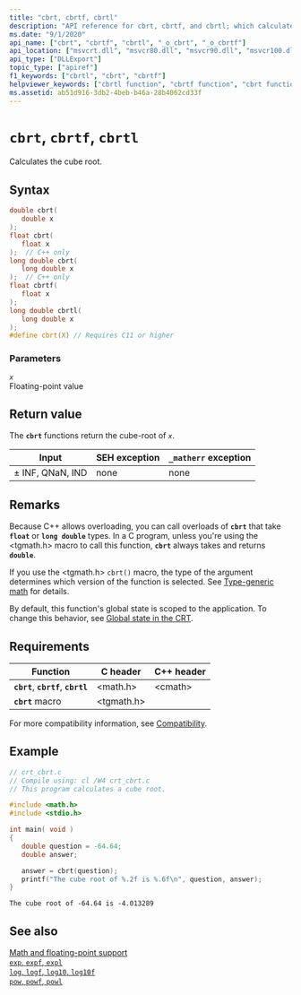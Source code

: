 ```yaml
---
title: "cbrt, cbrtf, cbrtl"
description: "API reference for cbrt, cbrtf, and cbrtl; which calculate a cube root"
ms.date: "9/1/2020"
api_name: ["cbrt", "cbrtf", "cbrtl", "_o_cbrt", "_o_cbrtf"]
api_location: ["msvcrt.dll", "msvcr80.dll", "msvcr90.dll", "msvcr100.dll", "msvcr100_clr0400.dll", "msvcr110.dll", "msvcr110_clr0400.dll", "msvcr120.dll", "msvcr120_clr0400.dll", "ucrtbase.dll", "api-ms-win-crt-math-l1-1-0.dll", "api-ms-win-crt-private-l1-1-0.dll"]
api_type: ["DLLExport"]
topic_type: ["apiref"]
f1_keywords: ["cbrtl", "cbrt", "cbrtf"]
helpviewer_keywords: ["cbrtl function", "cbrtf function", "cbrt function"]
ms.assetid: ab51d916-3db2-4beb-b46a-28b4062cd33f
---
```

# `cbrt`, `cbrtf`, `cbrtl`

Calculates the cube root.

## Syntax

```C
double cbrt(
   double x
);
float cbrt(
   float x
);  // C++ only
long double cbrt(
   long double x
);  // C++ only
float cbrtf(
   float x
);
long double cbrtl(
   long double x
);
#define cbrt(X) // Requires C11 or higher
```

### Parameters

*`x`*\
Floating-point value

## Return value

The **`cbrt`** functions return the cube-root of *`x`*.

| Input | SEH exception | `_matherr` exception |
|---|---|---|
| ± INF, QNaN, IND | none | none |

## Remarks

Because C++ allows overloading, you can call overloads of **`cbrt`** that take **`float`** or **`long double`** types. In a C program, unless you're using the \<tgmath.h> macro to call this function, **`cbrt`** always takes and returns **`double`**.

If you use the \<tgmath.h> `cbrt()` macro, the type of the argument determines which version of the function is selected. See [Type-generic math](../tgmath.md) for details.

By default, this function's global state is scoped to the application. To change this behavior, see [Global state in the CRT](../global-state.md).

## Requirements

| Function | C header | C++ header |
|---|---|---|
| **`cbrt`**, **`cbrtf`**, **`cbrtl`** | \<math.h> | \<cmath> |
| **`cbrt`** macro | \<tgmath.h> |  |

For more compatibility information, see [Compatibility](../compatibility.md).

## Example

```C
// crt_cbrt.c
// Compile using: cl /W4 crt_cbrt.c
// This program calculates a cube root.

#include <math.h>
#include <stdio.h>

int main( void )
{
   double question = -64.64;
   double answer;

   answer = cbrt(question);
   printf("The cube root of %.2f is %.6f\n", question, answer);
}
```

```Output
The cube root of -64.64 is -4.013289
```

## See also

[Math and floating-point support](../floating-point-support.md)\
[`exp`, `expf`, `expl`](exp-expf.md)\
[`log`, `logf`, `log10`, `log10f`](log-logf-log10-log10f.md)\
[`pow`, `powf`, `powl`](pow-powf-powl.md)
